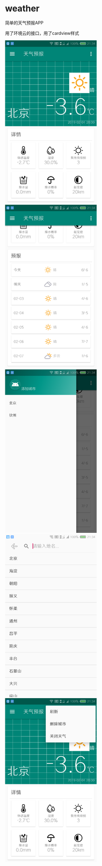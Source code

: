 # weather
简单的天气预报APP

用了环境云的接口，用了cardview样式

<img src="https://github.com/lollipopscc/weather/blob/master/Screenshot_2019-02-01-21-34-25.png" width="300px">
<img src="https://github.com/lollipopscc/weather/blob/master/Screenshot_2019-02-01-21-34-29.png" width="300px">
<img src="https://github.com/lollipopscc/weather/blob/master/Screenshot_2019-02-01-21-34-36.png" width="300px">
<img src="https://github.com/lollipopscc/weather/blob/master/Screenshot_2019-02-01-21-34-44.png" width="300px">
<img src="https://github.com/lollipopscc/weather/blob/master/Screenshot_2019-02-01-21-34-55.png" width="300px">
